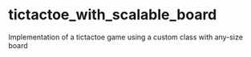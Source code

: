 # tictactoe_with_scalable_board
Implementation of a tictactoe game using a custom class with any-size board
